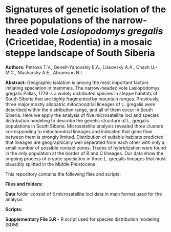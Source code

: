 # Signatures of genetic isolation of the three populations of the narrow-headed vole *Lasiopodomys gregalis* (Cricetidae, Rodentia) in a mosaic steppe landscape of South Siberia

**Authors:** Petrova T.V., Genelt-Yanovskiy E.A., Lissovsky A.A., Chash U.-M.G., Masharsky A.E., Abramson N.I.

**Abstract:** Geographic isolation is among the most important factors initiating speciation in mammals. The narrow-headed vole Lasiopodomys gregalis Pallas, 1779 is a widely distributed species in steppe habitats of South Siberia that are highly fragmented by mountain ranges. Previously, three major mostly allopatric mitochondrial lineages of L. gregalis were described within the distribution range, and all of them occur in South Siberia. Here we apply the analysis of five microsatellite loci and species distribution modeling to describe the genetic structure of L. gregalis populations in South Siberia. Microsatellite analysis revealed three clusters corresponding to mitochondrial lineages and indicated that gene flow between them is strongly limited. Distribution of suitable habitats predicted that lineages are geographically well separated from each other with only a small number of possible contact zones. Traces of hybridization were found in the only population at the border of B and C lineages. Our data show the ongoing process of cryptic speciation in three L. gregalis lineages that most plausibly splitted in the Middle Pleistocene.

This repository contains the following files and scripts:


**Files and folders:**

**Data** folder consist of 5 microsatellite loci data in main format used for the analysis

**Scripts:**

**Supplementary File 3.R** - R script used for species distribution modeling (SDM) 
